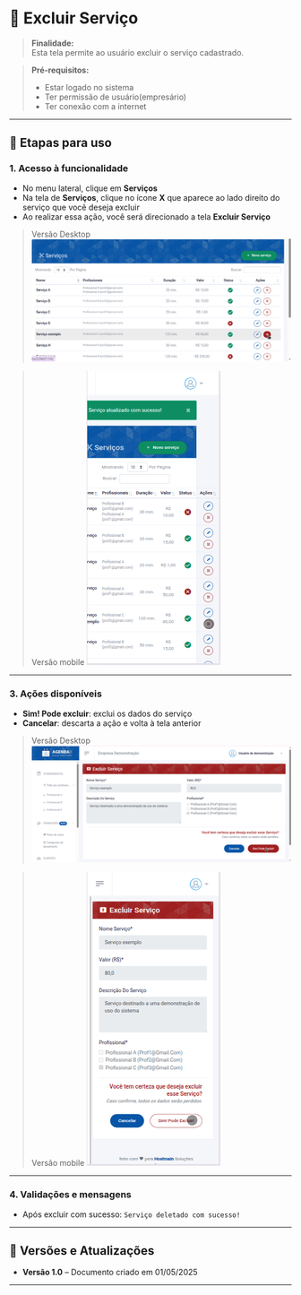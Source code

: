 # 📘 Excluir Serviço

> **Finalidade:**  
> Esta tela permite ao usuário excluir o serviço cadastrado.

> **Pré-requisitos:**    
> - Estar logado no sistema  
> - Ter permissão de usuário(empresário) 
> - Ter conexão com a internet

---

## 🧭 Etapas para uso

### 1. Acesso à funcionalidade 
- No menu lateral, clique em **Serviços**
- Na tela de **Serviços**, clique no ícone **X** que aparece ao lado direito do serviço que você deseja excluir
- Ao realizar essa ação, você será direcionado a tela **Excluir Serviço**

> Versão Desktop
![Alt text](img/Desktop/excluir_servico_parte1.png)

> Versão mobile
![Alt text](img/Mobile/excluir_servico_parte1.png)

---

### 3. Ações disponíveis 
- **Sim! Pode excluir**: exclui os dados do serviço 
- **Cancelar**: descarta a ação e volta à tela anterior  


> Versão Desktop
![Alt text](img/Desktop/excluir_servico_parte2.png)

> Versão mobile
![Alt text](img/Mobile/excluir_servico_parte2.png)

---

### 4. Validações e mensagens
- Após excluir com sucesso: `Serviço deletado com sucesso!`  

---

## 🔄 Versões e Atualizações

- **Versão 1.0** – Documento criado em 01/05/2025

---
